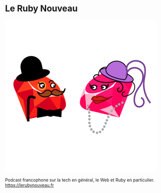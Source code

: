 # Le Ruby Nouveau

![Logo LRN](img/madame_rubis_500.png)

Podcast francophone sur la tech en général, le Web et Ruby en particulier. https://lerubynouveau.fr
